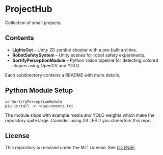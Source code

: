 # ProjectHub

Collection of small projects.

## Contents

 - **LightsOut** – Unity 2D zombie shooter with a pre-built archive.
- **RobotSafetySystem** – Unity scenes for robot safety experiments.
- **SortifyPerceptionModule** – Python vision pipeline for detecting colored shapes using OpenCV and YOLO.

Each subdirectory contains a README with more details.

## Python Module Setup

```
cd SortifyPerceptionModule
pip install -r requirements.txt
```

The module ships with example media and YOLO weights which make the repository quite large. Consider using Git LFS if you clone/fork this repo.

## License

This repository is released under the MIT License. See [LICENSE](LICENSE).
